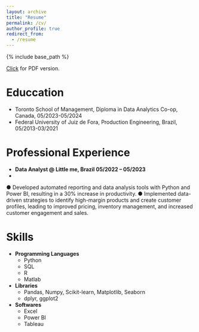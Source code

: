 ```yaml
---
layout: archive
title: "Resume"
permalink: /cv/
author_profile: true
redirect_from:
  - /resume
---
```


{% include base_path %}

[Click](https://gjbellei.github.io/files/cv-gabriel-j-bellei.pdf) for PDF version.

Educcation
======
* Toronto School of Management, Diploma in Data Analytics Co-op, Canada, 05/2023-05/2024
* Federal University of Juiz de Fora, Production Engineering, Brazil, 05/2013-03/2021


Professional Experience
======
* **Data Analyst @ Little me, Brazil 05/2022 – 05/2023**
* 
● Developed automated reporting and data analysis tools with Python and Power BI, resulting in a 30% increase in
productivity.
● Implemented data-driven strategies to identify high-margin products and create customer profiles, leading to improved
pricing, inventory management, and increased customer engagement and sales.
  
Skills
======
* **Programming Languages**
  * Python
  * SQL
  * R
  * Matlab
* **Libraries**
  * Pandas, Numpy, Scikit-learn, Matplotlib, Seaborn
  * dplyr, ggplot2
* **Softwares**
  * Excel
  * Power BI
  * Tableau
